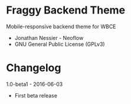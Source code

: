 # Fraggy Backend Theme
Mobile-responsive backend theme for WBCE

 * Jonathan Nessier - Neoflow
 * GNU General Public License (GPLv3)

# Changelog

1.0-beta1 - 2016-06-03

 * First beta release
